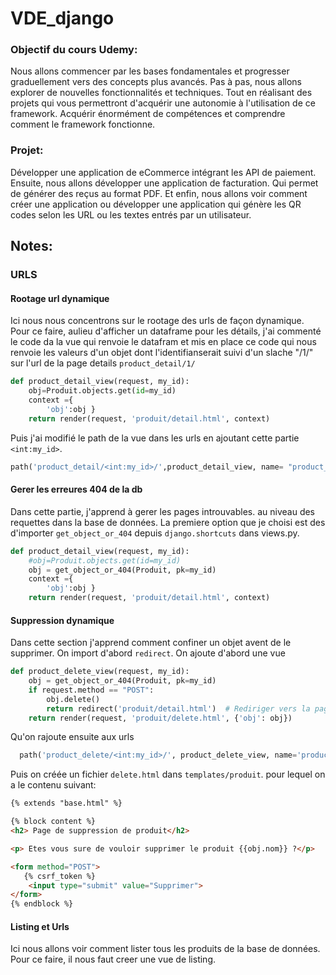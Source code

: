 
# VDE_django

### Objectif du cours Udemy:
Nous allons commencer par les bases fondamentales et progresser graduellement
vers des concepts plus avancés.
Pas à pas, nous allons explorer de nouvelles fonctionnalités et techniques.
Tout en réalisant des projets qui vous permettront d'acquérir une autonomie à
l'utilisation de ce framework.
Acquérir énormément de compétences et comprendre comment le framework fonctionne.

### Projet:

Développer une application de eCommerce intégrant les API de paiement.
Ensuite, nous allons développer une application de facturation.
Qui permet de générer des reçus au format PDF.
Et enfin, nous allons voir comment créer une application ou développer une application qui génère les
QR codes selon les URL ou les textes entrés par un utilisateur.






## Notes:
### URLS
#### Rootage url dynamique
Ici nous nous concentrons sur le rootage des urls de façon dynamique.
Pour ce faire, aulieu d'afficher un dataframe pour les détails, j'ai commenté le code da la vue qui renvoie le datafram et mis en place ce code qui nous renvoie les valeurs d'un objet dont l'identifianserait suivi d'un slache "/1/" sur l'url de la page details ``product_detail/1/``
```python
def product_detail_view(request, my_id):
    obj=Produit.objects.get(id=my_id)
    context ={
        'obj':obj }
    return render(request, 'produit/detail.html', context)
```
Puis j'ai modifié le path de la vue dans les urls en ajoutant cette partie ``<int:my_id>``.
```python 
path('product_detail/<int:my_id>/',product_detail_view, name= "product_detail"),
```
#### Gerer les erreures 404 de la db
Dans cette partie, j'apprend à gerer les pages introuvables. au niveau des requettes dans la base de données.
La premiere option que je choisi est des d'importer ``get_object_or_404`` depuis ``django.shortcuts`` dans views.py.
```python
def product_detail_view(request, my_id):
    #obj=Produit.objects.get(id=my_id)
    obj = get_object_or_404(Produit, pk=my_id)
    context ={
        'obj':obj }
    return render(request, 'produit/detail.html', context)
```
#### Suppression dynamique
Dans cette section j'apprend comment confiner un objet avent de le supprimer.
On import d'abord ``redirect``.
On ajoute d'abord une vue 
```python
def product_delete_view(request, my_id):
    obj = get_object_or_404(Produit, pk=my_id)
    if request.method == "POST":
        obj.delete()
        return redirect('produit/detail.html')  # Rediriger vers la page d'accueil ou autre
    return render(request, 'produit/delete.html', {'obj': obj})
```
Qu'on rajoute ensuite aux urls
```python
  path('product_delete/<int:my_id>/', product_delete_view, name='product_delete'),
```
Puis on créée un fichier ``delete.html`` dans ``templates/produit``. pour lequel on a le contenu suivant:
```html
{% extends "base.html" %}

{% block content %}
<h2> Page de suppression de produit</h2>

<p> Etes vous sure de vouloir supprimer le produit {{obj.nom}} ?</p>

<form method="POST">
   {% csrf_token %}
    <input type="submit" value="Supprimer">
</form>
{% endblock %}
```

#### Listing et Urls
Ici nous allons voir comment lister tous les produits de la base de données.
Pour ce faire, il nous faut creer une vue de listing.


